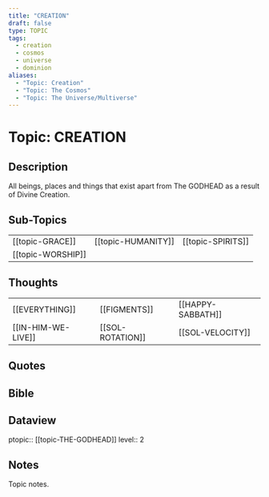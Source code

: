 ```yaml
---
title: "CREATION"
draft: false
type: TOPIC
tags:
  - creation
  - cosmos
  - universe
  - dominion
aliases:
  - "Topic: Creation"
  - "Topic: The Cosmos"
  - "Topic: The Universe/Multiverse"
---
```

# Topic: CREATION

## Description
All beings, places and things that exist apart from The GODHEAD as a result of Divine Creation.

## Sub-Topics
|     |     |     |
| --- | --- | --- |
| [[topic-GRACE]] | [[topic-HUMANITY]] | [[topic-SPIRITS]] |
| [[topic-WORSHIP]] |

## Thoughts
|     |     |     |
| --- | --- | --- |
| [[EVERYTHING]] | [[FIGMENTS]] | [[HAPPY-SABBATH]] |
| [[IN-HIM-WE-LIVE]] | [[SOL-ROTATION]] | [[SOL-VELOCITY]] |

## Quotes

## Bible

## Dataview
ptopic:: [[topic-THE-GODHEAD]]
level:: 2

## Notes
Topic notes.

